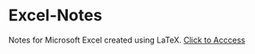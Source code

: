 # Excel-Notes
Notes for Microsoft Excel created using LaTeX.
[Click to Acccess](https://github.com/ananya2801/Excel-Notes/blob/main/ExcelTexNote/ExcelNotes.pdf)
